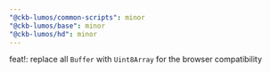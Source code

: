 ```yaml
---
"@ckb-lumos/common-scripts": minor
"@ckb-lumos/base": minor
"@ckb-lumos/hd": minor
---
```


feat!: replace all `Buffer` with `Uint8Array` for the browser compatibility
